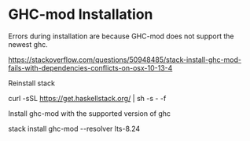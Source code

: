 GHC-mod Installation
====================

Errors during installation are because GHC-mod does not support the newest ghc.

https://stackoverflow.com/questions/50948485/stack-install-ghc-mod-fails-with-dependencies-conflicts-on-osx-10-13-4

Reinstall stack

  curl -sSL https://get.haskellstack.org/ | sh -s - -f

Install ghc-mod with the supported version of ghc

  stack install ghc-mod --resolver lts-8.24

